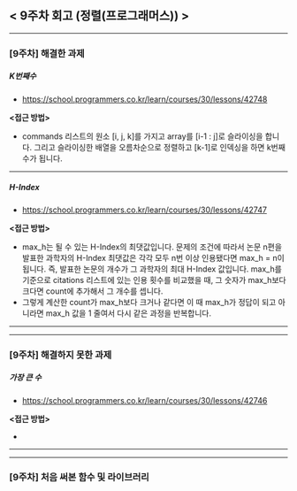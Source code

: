 
## < 9주차 회고 (정렬(프로그래머스)) >
---
### [9주차] 해결한 과제
##### K번째수
- https://school.programmers.co.kr/learn/courses/30/lessons/42748

**<접근 방법>**  
  
- commands 리스트의 원소 [i, j, k]를 가지고 array를 [i-1 : j]로 슬라이싱을 합니다. 그리고 슬라이싱한 배열을 오름차순으로 정렬하고 [k-1]로 인덱싱을 하면 k번째 수가 됩니다.

---

##### H-Index
- https://school.programmers.co.kr/learn/courses/30/lessons/42747

**<접근 방법>**  
  
- max_h는 될 수 있는 H-Index의 최댓값입니다. 문제의 조건에 따라서 논문 n편을 발표한 과학자의 H-Index 최댓값은 각각 모두 n번 이상 인용됐다면 max_h = n이 됩니다. 즉, 발표한 논문의 개수가 그 과학자의 최대 H-Index 값입니다. max_h를 기준으로 citations 리스트에 있는 인용 횟수를 비교했을 때, 그 숫자가 max_h보다 크다면 count에 추가해서 그 개수를 셉니다.
- 그렇게 계산한 count가 max_h보다 크거나 같다면 이 때 max_h가 정답이 되고 아니라면 max_h 값을 1 줄여서 다시 같은 과정을 반복합니다.

---
---
### [9주차] 해결하지 못한 과제

##### 가장 큰 수
- https://school.programmers.co.kr/learn/courses/30/lessons/42746

**<접근 방법>**  
  
- 

---
---
### [9주차] 처음 써본 함수 및 라이브러리